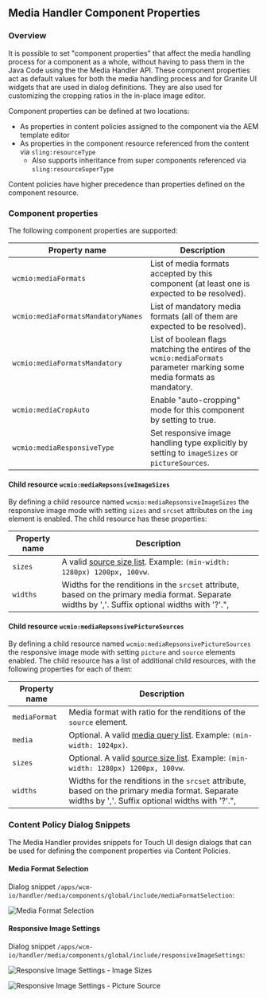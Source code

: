 ## Media Handler Component Properties

### Overview

It is possible to set "component properties" that affect the media handling process for a component as a whole, without having to pass them in the Java Code using the the Media Handler API. These component properties act as default values for both the media handling process and for Granite UI widgets that are used in dialog definitions. They are also used for customizing the cropping ratios in the in-place image editor.

Component properties can be defined at two locations:

* As properties in content policies assigned to the component via the AEM template editor
* As properties in the component resource referenced from the content via `sling:resourceType`
    * Also supports inheritance from super components referenced via `sling:resourceSuperType`

Content policies have higher precedence than properties defined on the component resource.


### Component properties

The following component properties are supported:

| Property name                         | Description
|---------------------------------------|---------------------------------------------------------------------
| `wcmio:mediaFormats`                  | List of media formats accepted by this component (at least one is expected to be resolved).
| `wcmio:mediaFormatsMandatoryNames`    | List of mandatory media formats (all of them are expected to be resolved).
| `wcmio:mediaFormatsMandatory`         | List of boolean flags matching the entires of the `wcmio:mediaFormats` parameter marking some media formats as mandatory.
| `wcmio:mediaCropAuto`                 | Enable "auto-cropping" mode for this component by setting to true.
| `wcmio:mediaResponsiveType`           | Set responsive image handling type explicitly by setting to `imageSizes` or `pictureSources`.


#### Child resource `wcmio:mediaRepsonsiveImageSizes`

By defining a child resource named `wcmio:mediaRepsonsiveImageSizes` the responsive image mode with setting `sizes` and `srcset` attributes on the `img` element is enabled. The child resource has these properties:

| Property name | Description
|---------------|---------------------------------------------------------------------
| `sizes`       | A valid [source size list][w3c-source-size-list]. Example: `(min-width: 1280px) 1200px, 100vw`.
| `widths`      | Widths for the renditions in the `srcset` attribute, based on the primary media format. Separate widths by ','. Suffix optional widths with '?'.",


#### Child resource `wcmio:mediaRepsonsivePictureSources`

By defining a child resource named `wcmio:mediaRepsonsivePictureSources` the responsive image mode with setting `picture` and `source` elements enabled. The child resource has a list of additional child resources, with the following properties for each of them:

| Property name | Description
|---------------|---------------------------------------------------------------------
| `mediaFormat` | Media format with ratio for the renditions of the `source` element.
| `media`       | Optional. A valid [media query list][w3c-media-query-list]. Example: `(min-width: 1024px)`.
| `sizes`       | Optional. A valid [source size list][w3c-source-size-list]. Example: `(min-width: 1280px) 1200px, 100vw`.
| `widths`      | Widths for the renditions in the `srcset` attribute, based on the primary media format. Separate widths by ','. Suffix optional widths with '?'.",



[w3c-source-size-list]: http://w3c.github.io/html/semantics-embedded-content.html#valid-source-size-list
[w3c-media-query-list]: http://w3c.github.io/html/infrastructure.html#valid-media-query-list


### Content Policy Dialog Snippets

The Media Handler provides snippets for Touch UI design dialogs that can be used for defining the component properties via Content Policies.

#### Media Format Selection

Dialog snippet `/apps/wcm-io/handler/media/components/global/include/mediaFormatSelection`:

![Media Format Selection](images/componentproperties-media-format-selection.png)


#### Responsive Image Settings

Dialog snippet `/apps/wcm-io/handler/media/components/global/include/responsiveImageSettings`:

![Responsive Image Settings - Image Sizes](images/componentproperties-responsive-image-sizes.png)

![Responsive Image Settings - Picture Source](images/componentproperties-responsive-picture-source.png)
